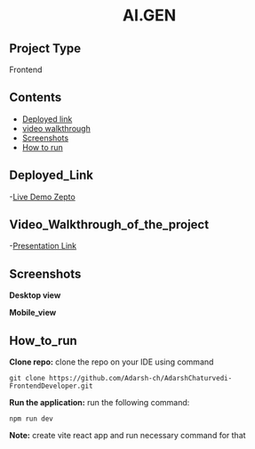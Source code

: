 <h1 align="center"> AI.GEN</h1>

## Project Type

Frontend

## Contents

- [Deployed link](#Deployed_Link)
- [video walkthrough](#Video_Walkthrough_of_the_project)
- [Screenshots](#Screenshots)
- [How to run](#How_to_run)

## Deployed_Link

-[Live Demo Zepto](https://thematrixlabs-aigen.netlify.app/)

## Video_Walkthrough_of_the_project

-[Presentation Link](https://drive.google.com/file/d/151aJo4NH5BD85r3HrFOEG8EeRiev856g/view?usp=sharing)

## Screenshots

**Desktop view**
<img src="/AdarshChaturvedi-FrontendDeveloper/src/Page_images/1.png" alt="">
<img src="/AdarshChaturvedi-FrontendDeveloper/src/Page_images/2.png" alt="">
<img src="/AdarshChaturvedi-FrontendDeveloper/src/Page_images/3.png" alt="">
<img src="/AdarshChaturvedi-FrontendDeveloper/src/Page_images/4.png" alt="">
<img src="/AdarshChaturvedi-FrontendDeveloper/src/Page_images/5.png" alt="">
<img src="/AdarshChaturvedi-FrontendDeveloper/src/Page_images/6.png" alt="">
<img src="/AdarshChaturvedi-FrontendDeveloper/src/Page_images/7.png" alt="">
<img src="/AdarshChaturvedi-FrontendDeveloper/src/Page_images/8.png" alt="">
<img src="/AdarshChaturvedi-FrontendDeveloper/src/Page_images/9.png" alt="">
<img src="/AdarshChaturvedi-FrontendDeveloper/src/Page_images/10.png" alt="">
<img src="/AdarshChaturvedi-FrontendDeveloper/src/Page_images/11.png" alt="">
<img src="/AdarshChaturvedi-FrontendDeveloper/src/Page_images/12.png" alt="">

**Mobile_view**
<img src="/AdarshChaturvedi-FrontendDeveloper/src/Page_images/M-1.png" alt="">
<img src="/AdarshChaturvedi-FrontendDeveloper/src/Page_images/M-2.png" alt="">
<img src="/AdarshChaturvedi-FrontendDeveloper/src/Page_images/M-3.png" alt="">
<img src="/AdarshChaturvedi-FrontendDeveloper/src/Page_images/M-4.png" alt="">
<img src="/AdarshChaturvedi-FrontendDeveloper/src/Page_images/M-5.png" alt="">
<img src="/AdarshChaturvedi-FrontendDeveloper/src/Page_images/M-6.png" alt="">
<img src="/AdarshChaturvedi-FrontendDeveloper/src/Page_images/M-7.png" alt="">
<img src="/AdarshChaturvedi-FrontendDeveloper/src/Page_images/M-8.png" alt="">

## How_to_run

**Clone repo:**
clone the repo on your IDE using command

```
git clone https://github.com/Adarsh-ch/AdarshChaturvedi-FrontendDeveloper.git

```

**Run the application:**
run the following command:

```
npm run dev

```

**Note:**
create vite react app and run necessary command for that
